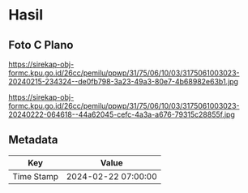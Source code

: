 # Hasil

## Foto C Plano

https://sirekap-obj-formc.kpu.go.id/26cc/pemilu/ppwp/31/75/06/10/03/3175061003023-20240215-234324--de0fb798-3a23-49a3-80e7-4b68982e63b1.jpg

https://sirekap-obj-formc.kpu.go.id/26cc/pemilu/ppwp/31/75/06/10/03/3175061003023-20240222-064618--44a62045-cefc-4a3a-a676-79315c28855f.jpg


## Metadata

| Key        | Value               |
| ---------- | ------------------- |
| Time Stamp | 2024-02-22 07:00:00 |



